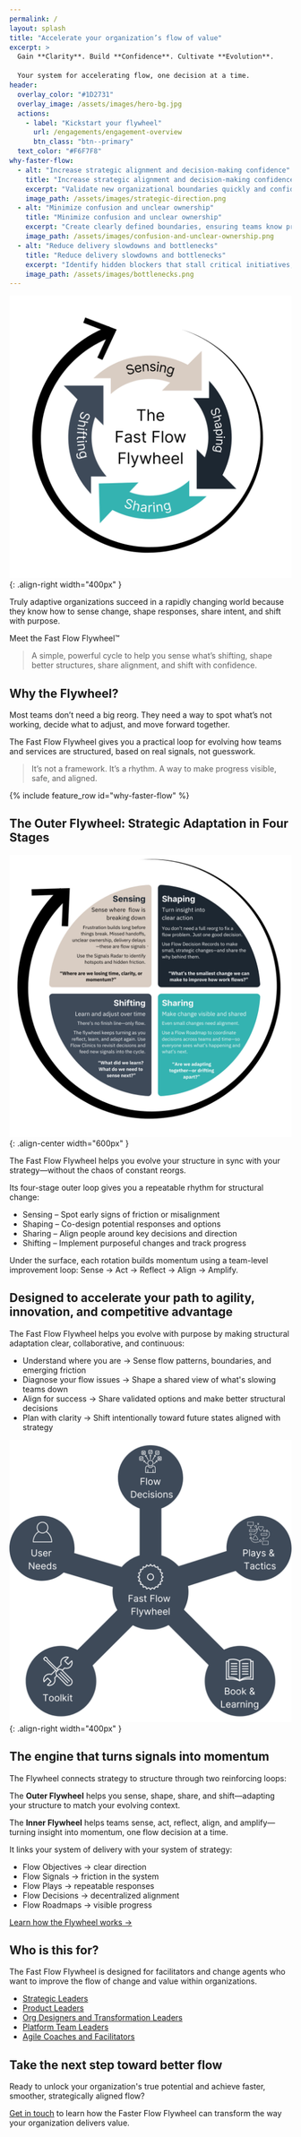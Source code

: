 ```yaml
---
permalink: /
layout: splash
title: "Accelerate your organization’s flow of value"
excerpt: > 
  Gain **Clarity**. Build **Confidence**. Cultivate **Evolution**.  
  
  Your system for accelerating flow, one decision at a time.
header:
  overlay_color: "#1D2731"
  overlay_image: /assets/images/hero-bg.jpg
  actions:
    - label: "Kickstart your flywheel"
      url: /engagements/engagement-overview
      btn_class: "btn--primary"
  text_color: "#F6F7F8"
why-faster-flow:
  - alt: "Increase strategic alignment and decision-making confidence"
    title: "Increase strategic alignment and decision-making confidence"
    excerpt: "Validate new organizational boundaries quickly and confidently, ensuring every decision supports your strategic priorities." 
    image_path: /assets/images/strategic-direction.png
  - alt: "Minimize confusion and unclear ownership"
    title: "Minimize confusion and unclear ownership"
    excerpt: "Create clearly defined boundaries, ensuring teams know precisely what they're responsible for and can confidently take ownership."
    image_path: /assets/images/confusion-and-unclear-ownership.png
  - alt: "Reduce delivery slowdowns and bottlenecks"
    title: "Reduce delivery slowdowns and bottlenecks"
    excerpt: "Identify hidden blockers that stall critical initiatives, enabling smoother and faster value delivery."
    image_path: /assets/images/bottlenecks.png
---
```


![Fast Flow Flywheel](/assets/images/fast-flow-flywheel-white-bg-v2.png){: .align-right width="400px" }

Truly adaptive organizations succeed in a rapidly changing world because they know how to sense change, shape responses, share intent, and shift with purpose.

Meet the Fast Flow Flywheel™️

> A simple, powerful cycle to help you sense what’s shifting, shape better structures, share alignment, and shift with confidence.

## Why the Flywheel?

Most teams don’t need a big reorg.
They need a way to spot what’s not working, decide what to adjust, and move forward together.

The Fast Flow Flywheel gives you a practical loop for evolving how teams and services are structured, based on real signals, not guesswork.

> It’s not a framework. It’s a rhythm. A way to make progress visible, safe, and aligned.

{% include feature_row id="why-faster-flow" %}

## The Outer Flywheel: Strategic Adaptation in Four Stages

![Fast Flow Flywheel](/assets/images/flywheel-stages-whitebg-v2.png){: .align-center width="600px" }

The Fast Flow Flywheel helps you evolve your structure in sync with your strategy—without the chaos of constant reorgs.

Its four-stage outer loop gives you a repeatable rhythm for structural change:

- Sensing – Spot early signs of friction or misalignment
- Shaping – Co-design potential responses and options
- Sharing – Align people around key decisions and direction
- Shifting – Implement purposeful changes and track progress

Under the surface, each rotation builds momentum using a team-level improvement loop: Sense → Act → Reflect → Align → Amplify.

## Designed to accelerate your path to agility, innovation, and competitive advantage

The Fast Flow Flywheel helps you evolve with purpose by making structural adaptation clear, collaborative, and continuous:

- Understand where you are → Sense flow patterns, boundaries, and emerging friction
- Diagnose your flow issues → Shape a shared view of what's slowing teams down
- Align for success → Share validated options and make better structural decisions
- Plan with clarity → Shift intentionally toward future states aligned with strategy

![Fast Flow Flywheel Starter Kit](/assets/images/fast-flow-flywheel-star.png){: .align-right width="400px" }

## The engine that turns signals into momentum

The Flywheel connects strategy to structure through two reinforcing loops:

The **Outer Flywheel** helps you sense, shape, share, and shift—adapting your structure to match your evolving context.

The **Inner Flywheel** helps teams sense, act, reflect, align, and amplify—turning insight into momentum, one flow decision at a time.

It links your system of delivery with your system of strategy:

- Flow Objectives → clear direction
- Flow Signals → friction in the system
- Flow Plays → repeatable responses
- Flow Decisions → decentralized alignment
- Flow Roadmaps → visible progress

[Learn how the Flywheel works →](/overview)

## Who is this for?

The Fast Flow Flywheel is designed for facilitators and change agents who want to improve the flow of change and value within organizations.

- [Strategic Leaders](/who-its-for/whos-it-for-overview#fast-flow-for-strategic-leaders)
- [Product Leaders](/who-its-for/whos-it-for-overview#fast-flow-for-product-leaders)
- [Org Designers and Transformation Leaders](/who-its-for/whos-it-for-overview#fast-flow-for-org-designers-and-transformation-leaders)
- [Platform Team Leaders](/who-its-for/whos-it-for-overview#fast-flow-for-platform-team-leaders)
- [Agile Coaches and Facilitators](/who-its-for/whos-it-for-overview#fast-flow-for-agile-coaches-and-facilitators)

## Take the next step toward better flow

Ready to unlock your organization's true potential and achieve faster, smoother, strategically aligned flow?

[Get in touch](/contact) to learn how the Faster Flow Flywheel can transform the way your organization delivers value.
